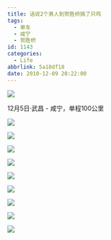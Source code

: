 ```yaml
---
title: 话说2个男人到贺胜桥搞了只鸡
tags:
  - 单车
  - 咸宁
  - 贺胜桥
id: 1143
categories:
  - Life
abbrlink: 5a18df18
date: 2010-12-09 20:22:00
---
```

![](/images/2010/12/09_07_152453_7446.jpg)

12月5日·武昌 - 咸宁，单程100公里
<!--more-->
![](/images/2010/12/09_07_152453_0_7447.jpg)

![](/images/2010/12/09_07_152453_1_7448.jpg)

![](/images/2010/12/09_07_152453_2_7449.jpg)

![](/images/2010/12/09_07_152453_3_7450.jpg)

![](/images/2010/12/09_07_152453_4_7451.jpg)

![](/images/2010/12/09_07_152453_5_7452.jpg)

![](/images/2010/12/09_07_152453_6_7453.jpg)

![](/images/2010/12/09_07_152453_7_7454.jpg)

![](/images/2010/12/09_07_152453_8_7455.jpg)